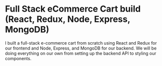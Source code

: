 # Full Stack eCommerce Cart build (React, Redux, Node, Express, MongoDB)

I built a full-stack e-commerce cart from scratch using React and Redux for our frontend and Node, Express, and MongoDB for our backend. We will be doing everything on our own from setting up the backend API to styling our components.
